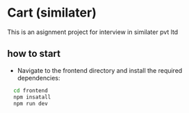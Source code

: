 # Cart (similater)
 This is an asignment project for interview in similater pvt ltd

## how to start
- Navigate to the frontend directory and install the required dependencies:
```bash
  cd frontend
  npm insatall
  npm run dev
```
